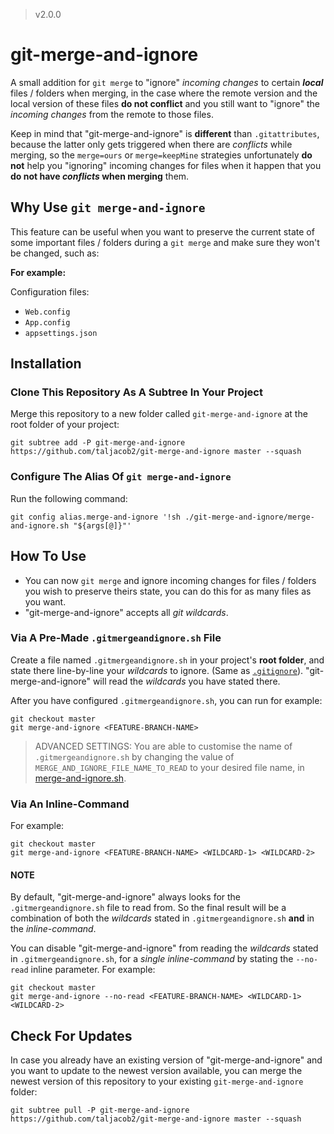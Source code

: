 > v2.0.0

# git-merge-and-ignore

A small addition for `git merge` to "ignore" *incoming changes* to certain ***local*** files / folders when merging, in the case where the remote version and the local version of these files **do not conflict** and you still want to "ignore" the *incoming changes* from the remote to those files.

Keep in mind that "git-merge-and-ignore" is **different** than `.gitattributes`, because the latter only gets triggered when there are *conflicts* while merging, so the `merge=ours` or `merge=keepMine` strategies unfortunately **do not** help you "ignoring" incoming changes for files when it happen that you **do not have *conflicts* when merging** them.

## Why Use `git merge-and-ignore`

This feature can be useful when you want to preserve the current state of some important files / folders during a `git merge` and make sure they won't be changed, such as:

**For example:**

Configuration files:
- `Web.config`
- `App.config`
- `appsettings.json`

## Installation

### Clone This Repository As A Subtree In Your Project

Merge this repository to a new folder called `git-merge-and-ignore` at the root folder of your project:
```
git subtree add -P git-merge-and-ignore https://github.com/taljacob2/git-merge-and-ignore master --squash
```

### Configure The Alias Of `git merge-and-ignore`

Run the following command:
```
git config alias.merge-and-ignore '!sh ./git-merge-and-ignore/merge-and-ignore.sh "${args[@]}"'
```

## How To Use

- You can now `git merge` and ignore incoming changes for files / folders you wish to preserve theirs state, you can do this for as many files as you want.
- "git-merge-and-ignore" accepts all *git wildcards*.

### Via A Pre-Made `.gitmergeandignore.sh` File

Create a file named `.gitmergeandignore.sh` in your project's **root folder**, and state there line-by-line your *wildcards* to ignore. (Same as [`.gitignore`](https://git-scm.com/docs/gitignore)).
"git-merge-and-ignore" will read the *wildcards* you have stated there.

After you have configured `.gitmergeandignore.sh`, you can run for example:
```
git checkout master
git merge-and-ignore <FEATURE-BRANCH-NAME>
```

> ADVANCED SETTINGS: You are able to customise the name of `.gitmergeandignore.sh` by changing the value of `MERGE_AND_IGNORE_FILE_NAME_TO_READ` to your desired file name, in [merge-and-ignore.sh](merge-and-ignore.sh).

### Via An Inline-Command

For example:
```
git checkout master
git merge-and-ignore <FEATURE-BRANCH-NAME> <WILDCARD-1> <WILDCARD-2>
```

#### NOTE

By default, "git-merge-and-ignore" always looks for the `.gitmergeandignore.sh` file to read from.
So the final result will be a combination of both the *wildcards* stated in `.gitmergeandignore.sh` **and** in the *inline-command*.

You can disable "git-merge-and-ignore" from reading the *wildcards* stated in `.gitmergeandignore.sh`, for a *single inline-command* by stating the `--no-read` inline parameter.
For example:
```
git checkout master
git merge-and-ignore --no-read <FEATURE-BRANCH-NAME> <WILDCARD-1> <WILDCARD-2>
```

## Check For Updates

In case you already have an existing version of "git-merge-and-ignore" and you want to update to the newest version available,
you can merge the newest version of this repository to your existing `git-merge-and-ignore` folder:
```
git subtree pull -P git-merge-and-ignore https://github.com/taljacob2/git-merge-and-ignore master --squash
```
